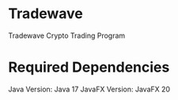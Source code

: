 # Tradewave
Tradewave Crypto Trading Program

# Required Dependencies
Java Version: Java 17
JavaFX Version: JavaFX 20
